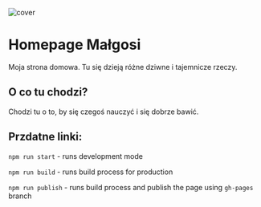 ![cover](https://cotenfrontend.pl/img/cover.png)

# Homepage Małgosi

Moja strona domowa. Tu się dzieją różne dziwne i tajemnicze rzeczy.

## O co tu chodzi?

Chodzi tu o to, by się czegoś nauczyć i się dobrze bawić.

## Przdatne linki:

`npm run start` - runs development mode

`npm run build` - runs build process for production

`npm run publish` - runs build process and publish the page using `gh-pages` branch

